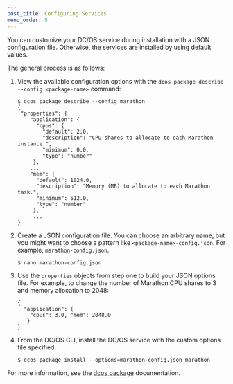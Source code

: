 ```yaml
---
post_title: Configuring Services
menu_order: 5
---
```

You can customize your DC/OS service during installation with a JSON configuration file. Otherwise, the services are installed by using default values.

The general process is as follows:

1.  View the available configuration options with the `dcos package describe --config <package-name>` command:
    
        $ dcos package describe --config marathon
        {
         "properties": {
            "application": {
              "cpus": {
                "default": 2.0,
                "description": "CPU shares to allocate to each Marathon instance.",
                "minimum": 0.0,
                "type": "number"
             },
            ...        
            "mem": {
              "default": 1024.0,
              "description": "Memory (MB) to allocate to each Marathon task.",
              "minimum": 512.0,
              "type": "number"
             },
             ...
        }
        

2.  Create a JSON configuration file. You can choose an arbitrary name, but you might want to choose a pattern like `<package-name>-config.json`. For example, `marathon-config.json`.
    
        $ nano marathon-config.json
        

3.  Use the `properties` objects from step one to build your JSON options file. For example, to change the number of Marathon CPU shares to 3 and memory allocation to 2048:
    
        {
          "application": { 
            "cpus": 3.0, "mem": 2048.0 
           } 
        }
        

4.  From the DC/OS CLI, install the DC/OS service with the custom options file specified:
    
        $ dcos package install --options=marathon-config.json marathon
        

For more information, see the [dcos package][1] documentation.

 [1]: /usage/cli/command-reference/#scrollNav-6